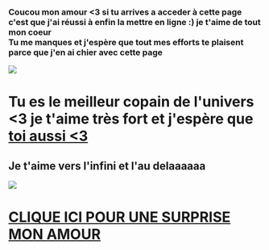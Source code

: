 <html>
	<head>
	<meta charset="utf-8">
	<title>Nina t'aime de tout ton coeur</title>
	</head>
	<body>
		<h3>Coucou mon amour <3 si tu arrives a acceder à cette page c'est que j'ai réussi à enfin la mettre en ligne :) je t'aime de tout mon coeur <br> Tu me manques et j'espère que tout mes efforts te plaisent parce que j'en ai chier avec cette page</h3>
			<a href="https://youtu.be/kv6GqmQ3JNg"><img src="C:\Users\Eleve\Desktop\Cours 2024-2025\SNT\Le web\meme.gif"></a>
<h1> Tu es le meilleur copain de l'univers <3 je t'aime très fort et j'espère que<a href="https://youtu.be/7ceFOzXwFiU"> toi aussi <3 </a>
<h2>Je t'aime vers l'infini et l'au delaaaaaa</h2>
		<a href="https://youtu.be/hUxRkuL_LMU?si=tOA1lBypd1iu1HRS"><img src="C:\Users\Eleve\Desktop\Cours 2024-2025\SNT\Le web\buzz-lightyear-498-x-258-gif-ny9y4jlruupdf5z8.gif"></a>
  <a href="https://www.bing.com/ck/a?!&&p=0f24344592b5a83d3e97265c97dabae7441667a9279cccb4e5a8cd5775eb1d05JmltdHM9MTc0NzMzMTYxMw&ptn=3&fclid=843161ca-31b5-11f0-8e35-95f71eb81c90&ntb=1&u=a1aHR0cHM6Ly93d3cueW91dHViZS5jb20vd2F0Y2g_dj11WElOT1pQZXBJYyZudGI9MSZtc29ja2lkPTg0MzE2MWNhMzFiNTExZjA4ZTM1OTVmNzFlYjgxYzkw"><h1>CLIQUE ICI POUR UNE SURPRISE MON AMOUR</h1></a>

	
